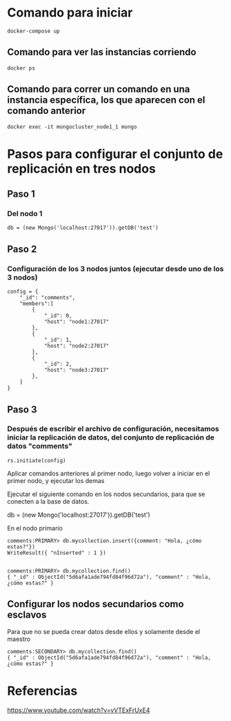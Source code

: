 # Comando para iniciar

	docker-compose up

## Comando para ver las instancias corriendo

	docker ps

## Comando para correr un comando en una instancia específica, los que aparecen con el comando anterior

	docker exec -it mongocluster_node1_1 mongo


# Pasos para configurar el conjunto de replicación en tres nodos

## Paso 1
### Del nodo 1

	db = (new Mongo('localhost:27017')).getDB('test')

## Paso 2
### Configuración de los 3 nodos juntos (ejecutar desde uno de los 3 nodos)

	config = {
		"_id": "comments",
		"members":[
			{
				"_id": 0,
				"host": "node1:27017"
			},
			{
				"_id": 1,
				"host": "node2:27017"
			},
			{
				"_id": 2,
				"host": "node3:27017"
			},
		] 
	}

## Paso 3
### Después de escribir el archivo de configuración, necesitamos iniciar la replicación de datos, del conjunto de replicación de datos "comments"

	rs.initiate(config)


Aplicar comandos anteriores al primer nodo, luego volver a iniciar en el primer nodo, y ejecutar los demas

Ejecutar el siguiente comando en los nodos secundarios, para que se conecten a la base de datos.

db = (new Mongo('localhost:27017')).getDB('test')


En el nodo primario 

	comments:PRIMARY> db.mycollection.insert({comment: "Hola, ¿cómo estas?"})
	WriteResult({ "nInserted" : 1 })


	comments:PRIMARY> db.mycollection.find()
	{ "_id" : ObjectId("5d6afa1ade794fd84f96d72a"), "comment" : "Hola, ¿cómo estas?" }


## Configurar los nodos secundarios como esclavos

Para que no se pueda crear datos desde ellos y solamente desde el maestro

	comments:SECONDARY> db.mycollection.find()
	{ "_id" : ObjectId("5d6afa1ade794fd84f96d72a"), "comment" : "Hola, ¿cómo estas?" }


# Referencias

https://www.youtube.com/watch?v=vVTExFrUxE4

